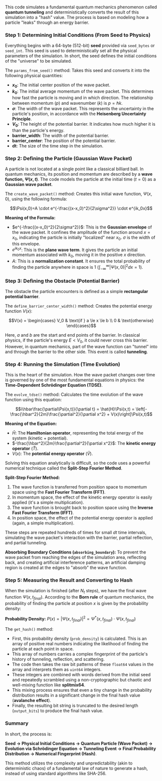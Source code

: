 This code simulates a fundamental quantum mechanics phenomenon called **quantum tunneling** and deterministically converts the result of this simulation into a "hash" value. The process is based on modeling how a particle "leaks" through an energy barrier.

### Step 1: Determining Initial Conditions (From Seed to Physics)

Everything begins with a 64-byte (512-bit) **seed** provided via `seed_bytes` or `seed_int`. This seed is used to deterministically set all the physical parameters of the simulation. In short, the seed defines the initial conditions of the "universe" to be simulated.

The `params_from_seed()` method: Takes this seed and converts it into the following physical quantities:
*   **$x_0$**: The initial center position of the wave packet.
*   **$k_0$**: The initial average momentum of the wave packet. This determines how fast the particle is moving and in which direction. The relationship between momentum ($p$) and wavenumber ($k$) is $p=\hbar k$.
*   **$\sigma$**: The width of the wave packet. This represents the uncertainty in the particle's position, in accordance with the **Heisenberg Uncertainty Principle**.
*   **$V_0$**: The height of the potential barrier. It indicates how much higher it is than the particle's energy.
*   **barrier_width**: The width of the potential barrier.
*   **barrier_center**: The position of the potential barrier.
*   **dt**: The size of the time step in the simulation.

### Step 2: Defining the Particle (Gaussian Wave Packet)

A particle is not located at a single point like a classical billiard ball. In quantum mechanics, its position and momentum are described by a **wave function, $\Psi(x,t)$**. The code models the particle at the initial time ($t=0$) as a **Gaussian wave packet**.

The `create_wave_packet()` method: Creates this initial wave function, $\Psi(x,0)$, using the following formula:

$$\Psi(x,0)=A \cdot e^{-\frac{(x-x_0)^2}{2\sigma^2}} \cdot e^{ik_0x}$$

**Meaning of the Formula:**
*   $e^{-\frac{(x-x_0)^2}{2\sigma^2}}$: This is the **Gaussian envelope** of the wave packet. It confines the amplitude of the function around $x=x_0$, indicating the particle is initially "localized" near $x_0$. $\sigma$ is the width of this envelope.
*   $e^{ik_0x}$: This is the **plane wave term**. It gives the particle an initial momentum associated with $k_0$, moving it in the positive $x$ direction.
*   $A$: This is a **normalization constant**. It ensures the total probability of finding the particle anywhere in space is 1 ($\int_{-\infty}^{\infty}|\Psi(x,0)|^2 dx=1$).

### Step 3: Defining the Obstacle (Potential Barrier)

The obstacle the particle encounters is defined as a simple **rectangular potential barrier**.

The `define_barrier_center_width()` method: Creates the potential energy function $V(x)$:

$$V(x) = \begin{cases} V_0 & \text{if } a \le x \le b \\ 0 & \text{otherwise} \end{cases}$$

Here, $a$ and $b$ are the start and end points of the barrier. In classical physics, if the particle's energy $E < V_0$, it could never cross this barrier. However, in quantum mechanics, part of the wave function can "tunnel" into and through the barrier to the other side. This event is called **tunneling**.

### Step 4: Running the Simulation (Time Evolution)

This is the heart of the simulation. How the wave packet changes over time is governed by one of the most fundamental equations in physics: the **Time-Dependent Schrödinger Equation (TDSE)**.

The `evolve_tdse()` method: Calculates the time evolution of the wave function using this equation:

$$i\hbar\frac{\partial\Psi(x,t)}{\partial t} = \hat{H}\Psi(x,t) = \left[-\frac{\hbar^2}{2m}\frac{\partial^2}{\partial x^2} + V(x)\right]\Psi(x,t)$$

**Meaning of the Equation:**
*   $\hat{H}$: The **Hamiltonian operator**, representing the total energy of the system (kinetic + potential).
*   $-\frac{\hbar^2}{2m}\frac{\partial^2}{\partial x^2}$: The **kinetic energy operator** ($\hat{T}$).
*   $V(x)$: The **potential energy operator** ($\hat{V}$).

Solving this equation analytically is difficult, so the code uses a powerful numerical technique called the **Split-Step Fourier Method**.

**Split-Step Fourier Method:**
1.  The wave function is transferred from position space to momentum space using the **Fast Fourier Transform (FFT)**.
2.  In momentum space, the effect of the kinetic energy operator is easily applied (it's a simple multiplication).
3.  The wave function is brought back to position space using the **Inverse Fast Fourier Transform (IFFT)**.
4.  In position space, the effect of the potential energy operator is applied (again, a simple multiplication).

These steps are repeated hundreds of times for small $dt$ time intervals, simulating the wave packet's interaction with the barrier, partial reflection, and partial tunneling.

**Absorbing Boundary Conditions (`absorbing_boundary`):** To prevent the wave packet from reaching the edges of the simulation area, reflecting back, and creating artificial interference patterns, an artificial damping region is created at the edges to "absorb" the wave function.

### Step 5: Measuring the Result and Converting to Hash

When the simulation is finished (after $N_t$ steps), we have the final wave function $\Psi(x,t_{final})$. According to the **Born rule** of quantum mechanics, the probability of finding the particle at position $x$ is given by the probability density:

**Probability Density:**
$P(x)=|\Psi(x,t_{final})|^2 = \Psi^*(x,t_{final}) \cdot \Psi(x,t_{final})$

The `get_hash()` method:
*   First, this probability density (`prob_density`) is calculated. This is an array of positive real numbers indicating the likelihood of finding the particle at each point in space.
*   This array of numbers carries a complex fingerprint of the particle's history of tunneling, reflection, and scattering.
*   The code then takes the raw bit patterns of these `float64` values in the array and interprets them as `uint64` integers.
*   These integers are combined with words derived from the initial seed and repeatedly scrambled using a non-cryptographic but chaotic and well-mixing function like **splitmix64**.
*   This mixing process ensures that even a tiny change in the probability distribution results in a significant change in the final hash value (**avalanche effect**).
*   Finally, the resulting bit string is truncated to the desired length (`output_bits`) to produce the final hash value.

### Summary

In short, the process is:

**Seed → Physical Initial Conditions → Quantum Particle (Wave Packet) → Evolution via Schrödinger Equation → Tunneling Event → Final Probability Distribution → Numerical Fingerprint (Hash)**.

This method utilizes the complexity and unpredictability (akin to deterministic chaos) of a fundamental law of nature to generate a hash, instead of using standard algorithms like SHA-256.